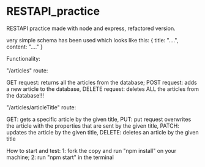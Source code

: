 # RESTAPI_practice
RESTAPI practice made with node and express, refactored version.

very simple schema has been used which looks like this:
{
    title: "....",
    content: "...."
}

Functionality: 

"/articles" route:

GET request: returns all the articles from the database;
POST request: adds a new article to the database,
DELETE request: deletes ALL the articles from the database!!!

"/articles/articleTitle" route: 

GET: gets a specific article by the given title,
PUT: put request overwrites the article with the properties that are sent by the given title,
PATCH: updates the article by the given title,
DELETE: deletes an article by the given title


How to start and test: 
1: fork the copy and run "npm install" on your machine;
2: run "npm start" in the terminal
